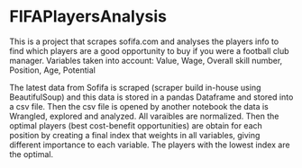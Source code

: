# FIFAPlayersAnalysis
This is a project that scrapes sofifa.com and analyses the players info to find which players are a good opportunity to buy if you were a football club manager.
Variables taken into account:
Value,
Wage,
Overall skill number,
Position,
Age,
Potential

The latest data from Sofifa is scraped (scraper build in-house using BeautifulSoup) and this data is stored in a pandas Dataframe and stored into a csv file.
Then the csv file is opened by another notebook the data is Wrangled, explored and analyzed.
All varaibles are normalized.
Then the optimal players (best cost-benefit opportunities) are obtain for each position by creating a final index that weights in all variables, giving different importance to each variable. The players with the lowest index are the optimal.  
